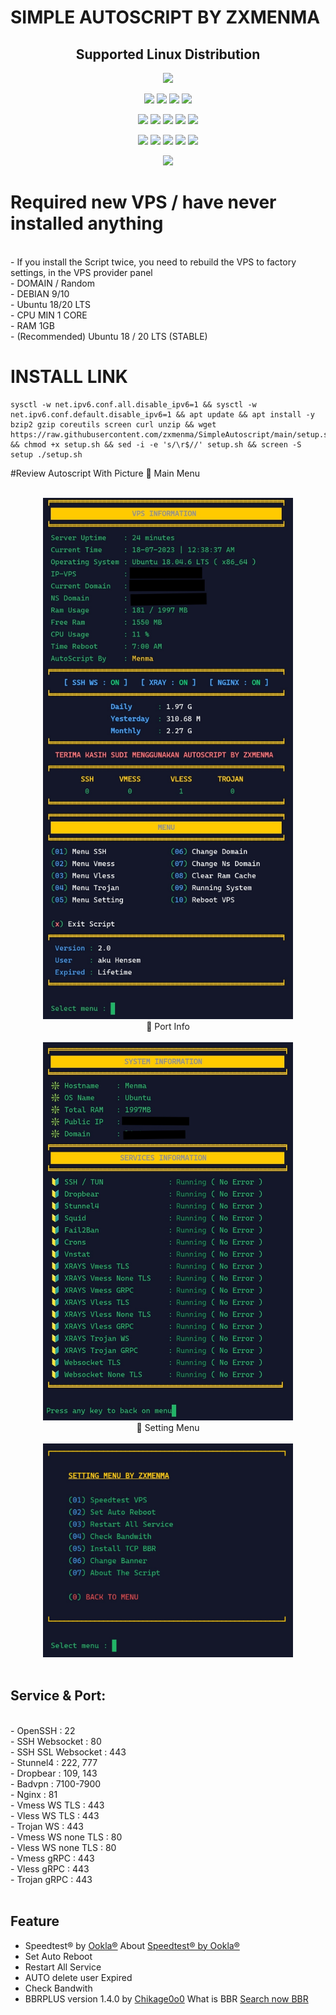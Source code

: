 # SIMPLE AUTOSCRIPT BY ZXMENMA

</p> 
<h2 align="center"> Supported Linux Distribution</h2>
<p align="center"><img src="https://d33wubrfki0l68.cloudfront.net/5911c43be3b1da526ed609e9c55783d9d0f6b066/9858b/assets/img/debian-ubuntu-hover.png"></p> 
<p align="center"><img src="https://img.shields.io/static/v1?style=for-the-badge&logo=debian&label=Debian%209&message=Stretch&color=purple"> <img src="https://img.shields.io/static/v1?style=for-the-badge&logo=debian&label=Debian%2010&message=Buster&color=purple">  <img src="https://img.shields.io/static/v1?style=for-the-badge&logo=ubuntu&label=Ubuntu%2018&message=Lts&color=red"> <img src="https://img.shields.io/static/v1?style=for-the-badge&logo=ubuntu&label=Ubuntu%2020&message=Lts&color=red">
</p>

<p align="center"><img src="https://img.shields.io/badge/Service-SSH_Over_Websocket-success.svg"> <img src="https://img.shields.io/badge/Service-SSH_UDP_Custom-success.svg"> <img src="https://img.shields.io/badge/Service-SSH_Dropbear-success.svg">  <img src="https://img.shields.io/badge/Service-Stunnel4-success.svg">  <img src="https://img.shields.io/badge/Service-Fail2Ban-brightgreen">  
<p align="center"><img src="https://img.shields.io/badge/Service-XRAY_VLESS-success.svg">  <img src="https://img.shields.io/badge/Service-XRAY_VMESS-success.svg">  <img src="https://img.shields.io/badge/Service-XRAY_TROJAN-success.svg"> <img src= "https://img.shields.io/badge/Service-Websocket-success.svg"> <img src= "https://img.shields.io/badge/Service-GRPC-success.svg">
<p <p align="center"><img src="https://wangchujiang.com/sb/status/stable.svg">

# Required new VPS / have never installed anything
<br>
- If you install the Script twice, you need to rebuild the VPS to factory settings, in the VPS provider panel<br>
- DOMAIN / Random<br>
- DEBIAN 9/10<br>
- Ubuntu 18/20 LTS<br>
- CPU MIN 1 CORE<br>
- RAM 1GB<br>
- (Recommended) Ubuntu 18 / 20 LTS (STABLE)
<br>

# INSTALL LINK
<pre><code>sysctl -w net.ipv6.conf.all.disable_ipv6=1 && sysctl -w net.ipv6.conf.default.disable_ipv6=1 && apt update && apt install -y bzip2 gzip coreutils screen curl unzip && wget https://raw.githubusercontent.com/zxmenma/SimpleAutoscript/main/setup.sh && chmod +x setup.sh && sed -i -e 's/\r$//' setup.sh && screen -S setup ./setup.sh</code></pre>

#Review Autoscript With Picture
🔴 Main Menu <br>
<b>
<br>
</b>
<p align="center">
  <img src="https://raw.githubusercontent.com/zxmenma/SimpleAutoScript/main/main-menu.jpg" width="400" title="1"><br>
🔴 Port Info <br>
<br>
 <img src="https://raw.githubusercontent.com/zxmenma/SimpleAutoScript/main/running-system.jpg" width="400" title="2"><br>
🔴 Setting Menu <br>
<br>
<img src="https://raw.githubusercontent.com/zxmenma/SimpleAutoScript/main/setting-menu.jpg" width="400" title="3"><br>
<br>                                                                                                                                       
</p>


## Service & Port:
<br>
- OpenSSH                  : 22<br>
- SSH Websocket            : 80<br>
- SSH SSL Websocket        : 443<br>
- Stunnel4                 : 222, 777<br>
- Dropbear                 : 109, 143<br>
- Badvpn                   : 7100-7900<br>
- Nginx                    : 81<br>
- Vmess WS TLS             : 443<br>
- Vless WS TLS             : 443<br>
- Trojan WS                : 443<br>
- Vmess WS none TLS        : 80<br>
- Vless WS none TLS        : 80<br>
- Vmess gRPC               : 443<br>
- Vless gRPC               : 443<br>
- Trojan gRPC              : 443<br>
<br>

## Feature
- Speedtest® by [Ookla®](https://speedtest.net) About [Speedtest® by Ookla®](https://www.speedtest.net/about)
- Set Auto Reboot
- Restart All Service
- AUTO delete user Expired 
- Check Bandwith
- BBRPLUS version 1.4.0 by [Chikage0o0](https://github.com/Chikage0o0) What is BBR [Search now BBR](https://www.google.com/search?q=what+bbr+in+linux)
